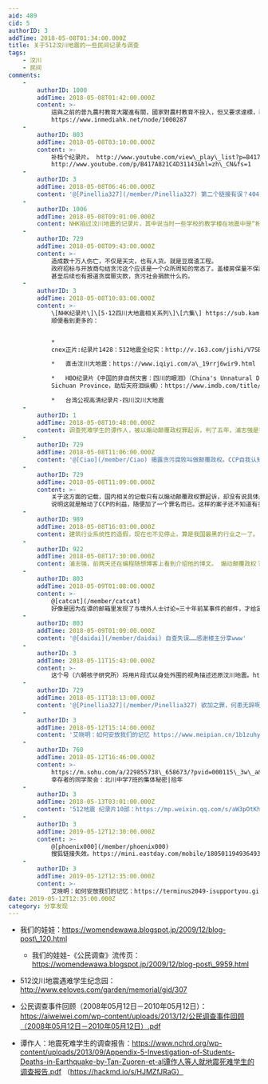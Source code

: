```yaml
---
aid: 489
cid: 5
authorID: 3
addTime: 2018-05-08T01:34:00.000Z
title: 关于512汶川地震的一些民间记录与调查
tags:
    - 汶川
    - 民间
comments:
    -
        authorID: 1000
        addTime: 2018-05-08T01:42:00.000Z
        content: >-
            這與之前的普九農村教育大躍進有關，國家對農村教育不投入，但又要求達標，導致了這麼多的豆腐渣工程。 邓飞：狗日的“普九造”
            https://www.inmediahk.net/node/1000287
    -
        authorID: 803
        addTime: 2018-05-08T03:10:00.000Z
        content: >-
            补档个纪录片。 http://www.youtube.com/view\_play\_list?p=B417A821C4D31143
            http://www.youtube.com/p/B417A821C4D31143&hl=zh\_CN&fs=1
    -
        authorID: 3
        addTime: 2018-05-08T06:46:00.000Z
        content: '@[Pinellia327](/member/Pinellia327) 第二个链接有误？404 的。'
    -
        authorID: 1006
        addTime: 2018-05-08T09:01:00.000Z
        content: NHK拍过汶川地震的记录片，其中说当时一些学校的教学楼在地震中是“粉碎性倒塌”，也就是质量严重不合格。
    -
        authorID: 729
        addTime: 2018-05-08T09:43:00.000Z
        content: >-
            造成数十万人伤亡，不仅是天灾，也有人货。就是豆腐渣工程。
            政府招标与开放商勾结贪污这个应该是一个众所周知的常态了。盖楼房保量不保质。汶川地震的重灾区就是居民楼，医院，学校。贪腐，偷工减料所带来的人祸。
            甚至后续也有报道贪腐赈灾款，贪污社会捐款什么的。
    -
        authorID: 3
        addTime: 2018-05-08T10:03:00.000Z
        content: >-
            \[NHK纪录片\]\[5·12四川大地震相关系列\]\[六集\] https://sub.kamigami.org/2351.html
            顺便看到更多的：


            *  
            cnex正片:纪录片1428：512地震全纪实：http://v.163.com/jishi/V7SBTU3SS/V81VOE58A.html

            *   直击汶川大地震：https://www.iqiyi.com/a\_19rrj6wir9.html

            *   HBO纪录片《中国的非自然灾害：四川的眼泪》（China's Unnatural Disaster: The Tears of
            Sichuan Province，劫后天府泪纵横）：https://www.imdb.com/title/tt1430809/

            *   台湾公视高清纪录片-四川汶川大地震
    -
        authorID: 1
        addTime: 2018-05-08T10:48:00.000Z
        content: 调查死难学生的谭作人，被以煽动颠覆政权罪起诉，判了五年，浦志强是律师。
    -
        authorID: 729
        addTime: 2018-05-08T11:06:00.000Z
        content: '@[Ciao](/member/Ciao) 揭露贪污腐败叫做颠覆政权。CCP自我认知很高'
    -
        authorID: 729
        addTime: 2018-05-08T11:09:00.000Z
        content: >-
            关于这方面的记载，国内相关的记载只有以煽动颠覆政权罪起诉，却没有说具体是什么行为导致。
            说明这就是触动了CCP的利益，随便加了一个罪名而已。这样的案子还不知道有多少
    -
        authorID: 989
        addTime: 2018-05-08T16:03:00.000Z
        content: 建筑行业系统性的造假，现在也不见停止，算是我国最黑的行业之一了。
    -
        authorID: 922
        addTime: 2018-05-08T17:30:00.000Z
        content: 浦志强，前两天还在编程随想博客上看到介绍他的博文。 煽动颠覆政权？欲加之罪，何患无辞
    -
        authorID: 803
        addTime: 2018-05-09T01:08:00.000Z
        content: >-
            @[catcat](/member/catcat)
            好像是因为在谭的邮箱里发现了与境外人士讨论≈三十年前某事件的邮件，才给定了这个罪名。名义上这两件事看起来各自独立没啥关系，实际上emmm
    -
        authorID: 803
        addTime: 2018-05-09T01:09:00.000Z
        content: '@[daidai](/member/daidai) 自查失误……感谢楼主分享www'
    -
        authorID: 3
        addTime: 2018-05-11T15:43:00.000Z
        content: >-
            这个号（六朝核子研究所）将用片段式以身处外围的视角描述还原汶川地震。https://mp.weixin.qq.com/s/JA2eOAWoZFznVW4kZo5nnA
    -
        authorID: 729
        addTime: 2018-05-11T18:13:00.000Z
        content: '@[Pinellia327](/member/Pinellia327) 欲加之罪，何患无辞啊。'
    -
        authorID: 3
        addTime: 2018-05-12T15:14:00.000Z
        content: '艾晓明：如何安放我们的记忆 https://www.meipian.cn/1b1zuhys'
    -
        authorID: 760
        addTime: 2018-05-12T16:46:00.000Z
        content: >-
            https://m.sohu.com/a/229855738\_658673/?pvid=000115\_3w\_a&from=timeline
            幸存者的同学聚会：北川中学7班的集体秘密|拾年
    -
        authorID: 3
        addTime: 2018-05-13T03:01:00.000Z
        content: '512地震 纪录片10部：https://mp.weixin.qq.com/s/aW3pOtKhmgYY744TQRA\_lw'
    -
        authorID: 3
        addTime: 2019-05-12T12:30:00.000Z
        content: >-
            @[phoenix000](/member/phoenix000)
            搜狐链接失效。https://mini.eastday.com/mobile/180501194936493.html
    -
        authorID: 3
        addTime: 2019-05-12T12:35:00.000Z
        content: >-
            艾晓明：如何安放我们的记忆：https://terminus2049-isupportyou.github.io/Terminus/archive/2018/05/12/ai-xiao-ming.html
date: 2019-05-12T12:35:00.000Z
category: 分享发现
---
```


*   我们的娃娃：https://womendewawa.blogspot.jp/2009/12/blog-post\_120.html
    
    *   我们的娃娃-《公民调查》流传页：https://womendewawa.blogspot.jp/2009/12/blog-post\_9959.html
*   512汶川地震遇难学生纪念园：http://www.eeloves.com/garden/memorial/gid/307
    
*   公民调查事件回顾（2008年05月12日－2010年05月12日）：https://aiweiwei.com/wp-content/uploads/2013/12/公民调查事件回顾（2008年05月12日－2010年05月12日）.pdf
    
*   谭作人：地震死难学生的调查报告：https://www.nchrd.org/wp-content/uploads/2013/09/Appendix-5-Investigation-of-Students-Deaths-in-Earthquake-by-Tan-Zuoren-et-al谭作人等人就地震死难学生的调查报告.pdf （https://hackmd.io/s/HJMZfJRaG）
